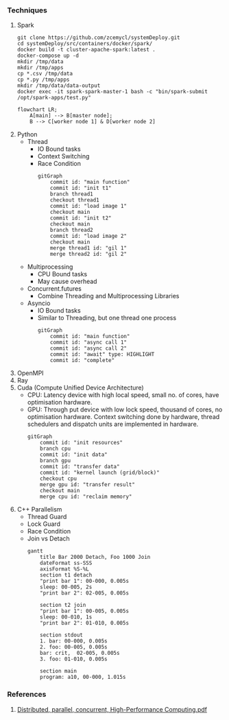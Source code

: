 ### Techniques
1. Spark
    ```
    git clone https://github.com/zcemycl/systemDeploy.git
    cd systemDeploy/src/containers/docker/spark/
    docker build -t cluster-apache-spark:latest .
    docker-compose up -d
    mkdir /tmp/data
    mkdir /tmp/apps
    cp *.csv /tmp/data
    cp *.py /tmp/apps
    mkdir /tmp/data/data-output
    docker exec -it spark-spark-master-1 bash -c "bin/spark-submit /opt/spark-apps/test.py"
    ```
    ```mermaid
    flowchart LR;
        A[main] --> B[master node];
        B --> C[worker node 1] & D[worker node 2]
    ```
2. Python
    - Thread
        - IO Bound tasks
        - Context Switching
        - Race Condition
            ```mermaid
            gitGraph
                commit id: "main function"
                commit id: "init t1"
                branch thread1
                checkout thread1
                commit id: "load image 1"
                checkout main
                commit id: "init t2"
                checkout main
                branch thread2
                commit id: "load image 2"
                checkout main
                merge thread1 id: "gil 1"
                merge thread2 id: "gil 2"
            ```
    - Multiprocessing
        - CPU Bound tasks
        - May cause overhead
    - Concurrent.futures
        - Combine Threading and Multiprocessing Libraries
    - Asyncio
        - IO Bound tasks
        - Similar to Threading, but one thread one process
            ```mermaid
            gitGraph
                commit id: "main function"
                commit id: "async call 1"
                commit id: "async call 2"
                commit id: "await" type: HIGHLIGHT
                commit id: "complete"
            ```
2. OpenMPI
3. Ray
4. Cuda (Compute Unified Device Architecture)
    - CPU: Latency device with high local speed, small no. of cores, have optimisation hardware. 
    - GPU: Through put device with low lock speed, thousand of cores, no optimisation hardware. Context switching done by hardware, thread schedulers and dispatch units are implemented in hardware. 
        ```mermaid
        gitGraph
            commit id: "init resources"
            branch cpu
            commit id: "init data"
            branch gpu
            commit id: "transfer data"
            commit id: "kernel launch (grid/block)"
            checkout cpu
            merge gpu id: "transfer result"
            checkout main
            merge cpu id: "reclaim memory"
        ```
5. C++ Parallelism
    - Thread Guard
    - Lock Guard
    - Race Condition
    - Join vs Detach
        ```mermaid
        gantt 
            title Bar 2000 Detach, Foo 1000 Join
            dateFormat ss-SSS
            axisFormat %S-%L
            section t1 detach
            "print bar 1": 00-000, 0.005s
            sleep: 00-005, 2s
            "print bar 2": 02-005, 0.005s

            section t2 join
            "print bar 1": 00-005, 0.005s
            sleep: 00-010, 1s
            "print bar 2": 01-010, 0.005s

            section stdout
            1. bar: 00-000, 0.005s
            2. foo: 00-005, 0.005s
            bar: crit,  02-005, 0.005s
            3. foo: 01-010, 0.005s

            section main
            program: a10, 00-000, 1.015s
        ```

### References
1. [Distributed, parallel, concurrent, High-Performance Computing.pdf](https://esling.github.io/documents/Generic.6b.Concurrence.pdf)
